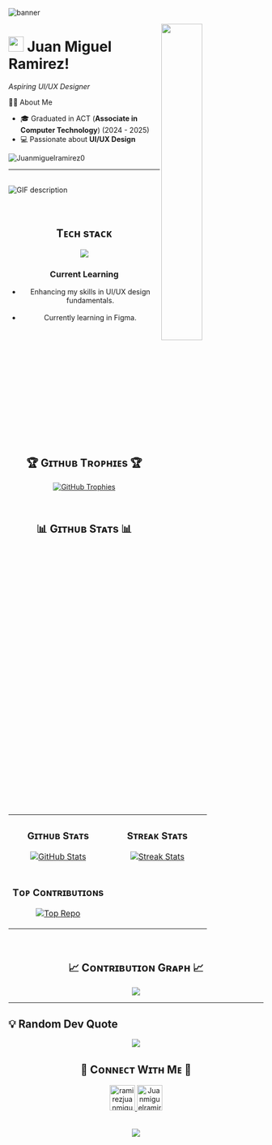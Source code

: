 <!--Banner-->
  ![banner](https://github.com/user-attachments/assets/8fc74024-373e-4b52-ac6b-dc6725a9c6c8)<!-- Banner -->

<!--Night Owl image-->
<div>
  <img align="right" width="40%" src="https://owlbertsio-resized.s3.amazonaws.com/Popper.psd.full.png">
</div>

<!--Header Name-->
# <img src="https://emojis.slackmojis.com/emojis/images/1531849430/4246/blob-sunglasses.gif?1531849430" width="30"/> Juan Miguel Ramirez! 
*Aspiring UI/UX Designer*
<br /> 

<!--Start Intro-->               
<p align="left>> I am a UI/UX Designer passionate about creating clean and user-friendly interfaces. Currently exploring design principles and building projects using Figma.

 </p>

## 🧑‍💻 About Me
- 🎓 Graduated in ACT (**Associate in Computer Technology**) (2024 - 2025)
- 💻 Passionate about **UI/UX Design** 


<!--End Intro-->

<!--Profile Count Badge-->
<p align="left">
  <img src="https://komarev.com/ghpvc/?username=Juanmiguelramirez0&label=Profile%20views&color=770677&style=for-the-badge&logo=star" alt="Juanmiguelramirez0" style="padding-right:20px;" />
</p>

---

<br />
<!--Languages and Tools Section-->       
<picture>
  <source media="(prefers-color-scheme: dark)" srcset="./Skills_Animation_Dark.gif">
  <source media="(prefers-color-scheme: light)" srcset="./Skills_Animation_White.gif">
  <img align="left" alt="GIF description" src="./Skills_Animation_White.gif">
</picture>

<br />
<br />
<br />

    
<h2 align="center">Tᴇᴄʜ sᴛᴀᴄᴋ</h2> 

<p align="center">
  <img src="https://skillicons.dev/icons?i=figma,php,laravel,css,html" />
</p>

<h3 align="center">Current Learning</h3>
<ul align="center">

  <li>Enhancing my skills in UI/UX design fundamentals.</li>
  <br/>
  <li> Currently learning in Figma.</li>
</ul>



<br />
<br />
<br />
<br />
<br />
<br />
<br />
<br />
<br />
<br />
<br />
<br />
<br />


<!--Trophies Section-->   
<h2 align="center">🏆 Gɪᴛʜᴜʙ Tʀᴏᴘʜɪᴇs 🏆</h2>
<p align="center">
  <a href="https://github.com/Juanmiguelramirez0">
    <picture>
      <source media="(prefers-color-scheme: dark)" srcset="https://github-profile-trophy.vercel.app/?username=Juanmiguelramirez0&no-bg=true&row=2&column=6&margin-w=20&margin-h=20&theme=monokai">
      <source media="(prefers-color-scheme: light)" srcset="https://github-profile-trophy.vercel.app/?username=Juanmiguelramirez0&no-bg=true&row=2&column=6&margin-w=20&margin-h=20">
      <img alt="GitHub Trophies" src="https://github-profile-trophy.vercel.app/?username=Juanmiguelramirez0&no-bg=true&no-frame=true&row=2&column=6&margin-w=20&margin-h=20">
    </picture>
  </a>
</p>

  </a>
</p>
<br />

<!--Github stats Table--> 
<h2 align="center">📊 Gɪᴛʜᴜʙ Sᴛᴀᴛs 📊</h2>

<table width="100%">
  <tr>
    <td width="50%">
      <h3 align="center"><strong>Gɪᴛʜᴜʙ Sᴛᴀᴛs</strong></h3>
      <p align="center">
        <a href="https://github.com/Juanmiguelramirez0">
          <img align="center" src="https://github-readme-stats.vercel.app/api?username=Juanmiguelramirez0&count_private=true&show_icons=true&theme=nightowl&bg_color=0,000000,441350&title_color=c56a90&text_color=ffffff&rank_icon=github&hide=prs,issues,contribs&show=reviews,prs_merged,prs_merged_percentage" alt="GitHub Stats" />
        </a>
      </p>
    </td>
    <td width="50%">
      <h3 align="center"><strong>Sᴛʀᴇᴀᴋ Sᴛᴀᴛs</strong></h3>
      <p align="center">
        <a href="https://github.com/Juanmiguelramirez0">
          <img align="center" src="https://streak-stats.demolab.com?user=Juanmiguelramirez0&theme=nightowl&background=0,000000,441350&fire=ffeb95&ring=ffeb95&sideNums=ffffff&sideLabels=ffffff&dates=c56a90&currStreakNum=ffffff" alt="Streak Stats" />
        </a>
      </p>
    </td>
  </tr>
  <tr>
    <td width="50%">
      <h3 align="center"><strong>Tᴏᴘ Cᴏɴᴛʀɪʙᴜᴛɪᴏɴs</strong></h3>
      <p align="center">
        <a href="https://github.com/Juanmiguelramirez0">
          <img align="center" src="https://github-contributor-stats.vercel.app/api?username=Juanmiguelramirez0&limit=2&theme=nightowl&show_owner=true&combine_all_yearly_contributions=false&bg_color=0,000000,441350&title_color=c56a90&text_color=ffffff" alt="Top Repo" />
        </a>
      </p>
    </td>
  </tr>
</table>
<br />

<!--Contribution Graph-->
<h2 align="center">📈 Cᴏɴᴛʀɪʙᴜᴛɪᴏɴ Gʀᴀᴘʜ 📈</h2>
<div align="center">
    <img src="https://github-readme-activity-graph.vercel.app/graph?username=Juanmiguelramirez0&bg_color=220a28&&color=ffffff&line=c56a90&point=ffeb95&area=false&hide_border=false" border-radius="15">
</div>

---

## 💡 Random Dev Quote  
<p align="center">
  <img src="https://quotes-github-readme.vercel.app/api?type=horizontal&theme=radical&quote=I%20wish%20we%20were%20code%20—%20so%20even%20if%20we%20break,%20we%20could%20run%20again." />
</p>



<!--Contact Section--> 

<h2 align="center">🤝 Cᴏɴɴᴇᴄᴛ Wɪᴛʜ Mᴇ 🤝 </h2>
<div align="center">
  
<a href="mailto:ramirezjuanmiguel032@gmail.com" target="_blank">
<img src="./gmail.png" width=50 height=50 alt="ramirezjuanmiguel032@gmail.com" style="margin-bottom: 5px;" />
</a>

<a href="https://www.githubcom/Juanmiguelramirez0" target="_blank">
<img src="./github.png" width=50 height=50 alt="Juanmiguelramirez0" style="margin-bottom: 5px;" />
</a>

</div>
<br/>



<!--Footer--> 
<p align="center">
  <img src="https://capsule-render.vercel.app/api?type=waving&color=gradient&height=65&section=footer"/>
</p>

